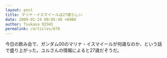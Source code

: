 ```yaml
---
layout: post
title: マリナ・イスマイールは27歳らしい
date: 2009-01-24 00:05:40 +0900
author: Tsukasa OISHI
permalink: /articles/676
---
```


今日の飲み会で、ガンダム00のマリナ・イスマイールが何歳なのか、という話で盛り上がった。ユルさんの情報によると27歳だそうだ。

